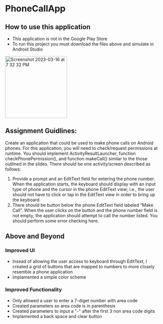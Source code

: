 # PhoneCallApp
## How to use this application
- This application is not in the Google Play Store
- To run this project you must download the files above and simulate in Android Studio
<img width="200" alt="Screenshot 2023-03-16 at 7 32 32 PM" src="https://user-images.githubusercontent.com/75393933/225775471-c6678f9f-f2c2-4f53-8fb6-7ae94927712f.png">

## Assignment Guidlines:
Create an application that could be used to make phone calls on Android phones. For this application, you will need to check/request permissions at runtime. You should implement ActivityResultLauncher<String>, function checkPhonePermission(), and function makeCall() similar to the those outlined in the slides.
There should be one activity/screen described as follows:
1. Provide a prompt and an EditText field for entering the phone number. When the application starts, the keyboard should display with an input type of phone and the cursor in the phone EditText view; i.e., the user should not have to click or tap in the EditText view in order to bring up the keyboard.
2. There should be button below the phone EditText field labeled “Make Call”. When the user clicks on the button and the phone number field is not empty, the application should attempt to call the number listed. You should perform some error checking here.

## Above and Beyond
### Improved UI
- Insead of allowing the user access to keyboard through EditText, I created a grid of buttons that are mapped to numbers to more closely resemble a phone application
- Implamented a simple color scheme

### Improved Functionality
- Only allowed a user to enter a 7-diget number with area code
- Created parameters so area code is in parenthesis
- Created parameters to input a "-" after the first 3 non area code digits
- Implamented a back space and clear button
